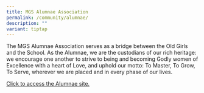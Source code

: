 ```yaml
---
title: MGS Alumnae Association
permalink: /community/alumnae/
description: ""
variant: tiptap
---
```

<p>The MGS Alumnae Association serves as a bridge between the Old Girls and the School. As the Alumnae, we are the custodians of our rich heritage: we encourage one another to strive to being and becoming Godly women of Excellence with a heart of Love, and uphold our motto: To Master, To Grow, To Serve, wherever we are placed and in every phase of our lives.</p><p><a href="https://www.mgsalumnae.com/" rel="noopener noreferrer nofollow" target="_blank">Click to access the Alumnae site.</a></p>